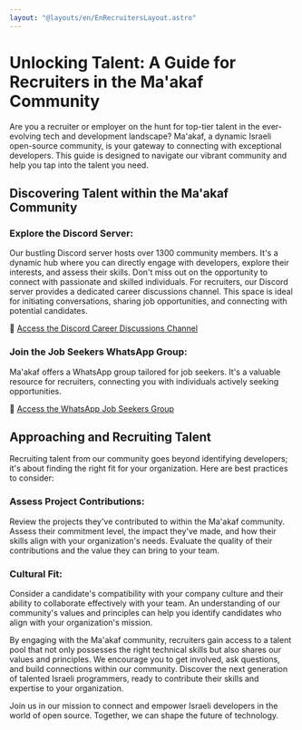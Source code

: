 ```yaml
---
layout: "@layouts/en/EnRecruitersLayout.astro"
---
```


# Unlocking Talent: A Guide for Recruiters in the Ma'akaf Community

Are you a recruiter or employer on the hunt for top-tier talent in the ever-evolving tech and development landscape? Ma'akaf, a dynamic Israeli open-source community, is your gateway to connecting with exceptional developers. This guide is designed to navigate our vibrant community and help you tap into the talent you need.

## Discovering Talent within the Ma'akaf Community

### Explore the Discord Server:
Our bustling Discord server hosts over 1300 community members. It's a dynamic hub where you can directly engage with developers, explore their interests, and assess their skills. Don't miss out on the opportunity to connect with passionate and skilled individuals.
For recruiters, our Discord server provides a dedicated career discussions channel. This space is ideal for initiating conversations, sharing job opportunities, and connecting with potential candidates.

🔗 [Access the Discord Career Discussions Channel](https://discord.gg/Vzm7YjkswT)

### Join the Job Seekers WhatsApp Group:
Ma'akaf offers a WhatsApp group tailored for job seekers. It's a valuable resource for recruiters, connecting you with individuals actively seeking opportunities.

🔗 [Access the WhatsApp Job Seekers Group](https://chat.whatsapp.com/LkKQy7TYk2LAE8Zbpzu1ik)

## Approaching and Recruiting Talent

Recruiting talent from our community goes beyond identifying developers; it's about finding the right fit for your organization. Here are best practices to consider:

### Assess Project Contributions:
Review the projects they've contributed to within the Ma'akaf community. Assess their commitment level, the impact they've made, and how their skills align with your organization's needs. Evaluate the quality of their contributions and the value they can bring to your team.

### Cultural Fit:
Consider a candidate's compatibility with your company culture and their ability to collaborate effectively with your team. An understanding of our community's values and principles can help you identify candidates who align with your organization's mission.

By engaging with the Ma'akaf community, recruiters gain access to a talent pool that not only possesses the right technical skills but also shares our values and principles. We encourage you to get involved, ask questions, and build connections within our community. Discover the next generation of talented Israeli programmers, ready to contribute their skills and expertise to your organization.

Join us in our mission to connect and empower Israeli developers in the world of open source. Together, we can shape the future of technology.